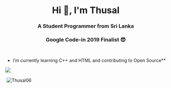 <h1 align="center">Hi 👋, I'm Thusal</h1>
<h3 align="center">A Student Programmer from Sri Lanka</h3>
<h3 align="center">Google Code-in 2019 Finalist 😎</h3>

<br/>

- I’m currently learning C++ and HTML and contributing to Open Source**



<img src="https://github-profile-trophy.vercel.app/?username=Thusal06&theme=dracula&column=3&margin-w=15&margin-h=15 (https://github.com/ryo-ma/github-profile-trophy)">

<p>&nbsp;<img align="center" src="https://github-readme-stats.vercel.app/api?username=Thusal06&show_icons=true&count_private=true&theme=dark" alt="Thusal06" /></p>
